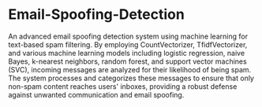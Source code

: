 # Email-Spoofing-Detection
An advanced email spoofing detection system using machine learning for text-based spam filtering. 
By employing CountVectorizer, TfidfVectorizer, and various machine learning models including logistic regression, naive Bayes, k-nearest neighbors, random forest, and support vector machines (SVC), incoming messages are analyzed for their likelihood of being spam.
The system processes and categorizes these messages to ensure that only non-spam content reaches users' inboxes, providing a robust defense against unwanted communication and email spoofing. 
